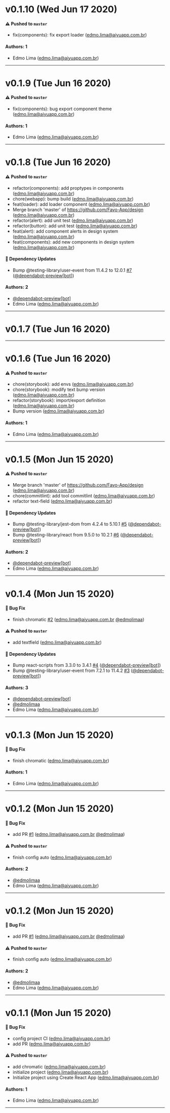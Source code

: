# v0.1.10 (Wed Jun 17 2020)

#### ⚠️ Pushed to `master`

- fix(components): fix export loader (edmo.lima@aiyuapp.com.br)

#### Authors: 1

- Edmo Lima (edmo.lima@aiyuapp.com.br)

---

# v0.1.9 (Tue Jun 16 2020)

#### ⚠️ Pushed to `master`

- fix(components): bug export component theme (edmo.lima@aiyuapp.com.br)

#### Authors: 1

- Edmo Lima (edmo.lima@aiyuapp.com.br)

---

# v0.1.8 (Tue Jun 16 2020)

#### ⚠️ Pushed to `master`

- refactor(components): add proptypes in components (edmo.lima@aiyuapp.com.br)
- chore(webapp): bump build (edmo.lima@aiyuapp.com.br)
- feat(loader): add loader component (edmo.lima@aiyuapp.com.br)
- Merge branch 'master' of https://github.com/Favo-App/design (edmo.lima@aiyuapp.com.br)
- refactor(alert): add unit test (edmo.lima@aiyuapp.com.br)
- refactor(button): add unit test (edmo.lima@aiyuapp.com.br)
- feat(alert): add component alerts in design system (edmo.lima@aiyuapp.com.br)
- feat(components): add new components in design system (edmo.lima@aiyuapp.com.br)

#### 🔩 Dependency Updates

- Bump @testing-library/user-event from 11.4.2 to 12.0.1 [#7](https://github.com/Favo-App/design/pull/7) ([@dependabot-preview[bot]](https://github.com/dependabot-preview[bot]))

#### Authors: 2

- [@dependabot-preview[bot]](https://github.com/dependabot-preview[bot])
- Edmo Lima (edmo.lima@aiyuapp.com.br)

---

# v0.1.7 (Tue Jun 16 2020)



---

# v0.1.6 (Tue Jun 16 2020)

#### ⚠️ Pushed to `master`

- chore(storybook): add envs (edmo.lima@aiyuapp.com.br)
- chore(storybook): modify text bump version (edmo.lima@aiyuapp.com.br)
- refactor(storybook): import/export definition (edmo.lima@aiyuapp.com.br)
- Bump version (edmo.lima@aiyuapp.com.br)

#### Authors: 1

- Edmo Lima (edmo.lima@aiyuapp.com.br)

---

# v0.1.5 (Mon Jun 15 2020)

#### ⚠️ Pushed to `master`

- Merge branch 'master' of https://github.com/Favo-App/design (edmo.lima@aiyuapp.com.br)
- chore(commitlint): add tool commitlint (edmo.lima@aiyuapp.com.br)
- refactor text-field (edmo.lima@aiyuapp.com.br)

#### 🔩 Dependency Updates

- Bump @testing-library/jest-dom from 4.2.4 to 5.10.1 [#5](https://github.com/Favo-App/design/pull/5) ([@dependabot-preview[bot]](https://github.com/dependabot-preview[bot]))
- Bump @testing-library/react from 9.5.0 to 10.2.1 [#6](https://github.com/Favo-App/design/pull/6) ([@dependabot-preview[bot]](https://github.com/dependabot-preview[bot]))

#### Authors: 2

- [@dependabot-preview[bot]](https://github.com/dependabot-preview[bot])
- Edmo Lima (edmo.lima@aiyuapp.com.br)

---

# v0.1.4 (Mon Jun 15 2020)

#### 🐛 Bug Fix

- finish chromatic [#2](https://github.com/Favo-App/design/pull/2) (edmo.lima@aiyuapp.com.br [@edmolimaa](https://github.com/edmolimaa))

#### ⚠️ Pushed to `master`

- add textfield (edmo.lima@aiyuapp.com.br)

#### 🔩 Dependency Updates

- Bump react-scripts from 3.3.0 to 3.4.1 [#4](https://github.com/Favo-App/design/pull/4) ([@dependabot-preview[bot]](https://github.com/dependabot-preview[bot]))
- Bump @testing-library/user-event from 7.2.1 to 11.4.2 [#3](https://github.com/Favo-App/design/pull/3) ([@dependabot-preview[bot]](https://github.com/dependabot-preview[bot]))

#### Authors: 3

- [@dependabot-preview[bot]](https://github.com/dependabot-preview[bot])
- [@edmolimaa](https://github.com/edmolimaa)
- Edmo Lima (edmo.lima@aiyuapp.com.br)

---

# v0.1.3 (Mon Jun 15 2020)

#### 🐛 Bug Fix

- finish chromatic (edmo.lima@aiyuapp.com.br)

#### Authors: 1

- Edmo Lima (edmo.lima@aiyuapp.com.br)

---

# v0.1.2 (Mon Jun 15 2020)

#### 🐛 Bug Fix

- add PR [#1](https://github.com/Favo-App/design/pull/1) (edmo.lima@aiyuapp.com.br [@edmolimaa](https://github.com/edmolimaa))

#### ⚠️ Pushed to `master`

- finish config auto (edmo.lima@aiyuapp.com.br)

#### Authors: 2

- [@edmolimaa](https://github.com/edmolimaa)
- Edmo Lima (edmo.lima@aiyuapp.com.br)

---

# v0.1.2 (Mon Jun 15 2020)

#### 🐛 Bug Fix

- add PR [#1](https://github.com/Favo-App/design/pull/1) (edmo.lima@aiyuapp.com.br [@edmolimaa](https://github.com/edmolimaa))

#### ⚠️ Pushed to `master`

- finish config auto (edmo.lima@aiyuapp.com.br)

#### Authors: 2

- [@edmolimaa](https://github.com/edmolimaa)
- Edmo Lima (edmo.lima@aiyuapp.com.br)

---

# v0.1.1 (Mon Jun 15 2020)

#### 🐛 Bug Fix

- config project CI (edmo.lima@aiyuapp.com.br)
- add PR (edmo.lima@aiyuapp.com.br)

#### ⚠️ Pushed to `master`

- add chromatic (edmo.lima@aiyuapp.com.br)
- initialize project (edmo.lima@aiyuapp.com.br)
- Initialize project using Create React App (edmo.lima@aiyuapp.com.br)

#### Authors: 1

- Edmo Lima (edmo.lima@aiyuapp.com.br)

---

